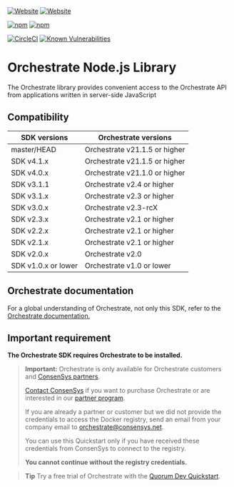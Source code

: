 [![Website](https://img.shields.io/website?label=documentation&url=https%3A%2F%2Fdocs.orchestrate.pegasys.tech%2F)](https://docs.orchestrate.pegasys.tech/)
[![Website](https://img.shields.io/website?label=website&url=https%3A%2F%2Fpegasys.tech%2Forchestrate%2F)](https://pegasys.tech/orchestrate/)

[![npm](https://img.shields.io/npm/v/pegasys-orchestrate)](https://www.npmjs.com/package/pegasys-orchestrate)
[![npm](https://img.shields.io/npm/dw/pegasys-orchestrate)](https://www.npmjs.com/package/pegasys-orchestrate)

[![CircleCI](https://img.shields.io/circleci/build/gh/PegaSysEng/orchestrate-node?token=b950a12c7c5f1ba8ae60273360c99d832301057a)](https://circleci.com/gh/PegaSysEng/orchestrate-node)
[![Known Vulnerabilities](https://snyk.io/test/github/PegaSysEng/orchestrate-node/badge.svg?targetFile=package.json)](https://snyk.io/test/github/PegaSysEng/orchestrate-node?targetFile=package.json)

# Orchestrate Node.js Library

The Orchestrate library provides convenient access to the Orchestrate API from applications written in server-side JavaScript

## Compatibility

| SDK versions        | Orchestrate versions          |
| ------------------- | ----------------------------- |
| master/HEAD         | Orchestrate v21.1.5 or higher |
| SDK v4.1.x          | Orchestrate v21.1.5 or higher |
| SDK v4.0.x          | Orchestrate v21.1.0 or higher |
| SDK v3.1.1          | Orchestrate v2.4 or higher    |
| SDK v3.1.x          | Orchestrate v2.3 or higher    |
| SDK v3.0.x          | Orchestrate v2.3-rcX          |
| SDK v2.3.x          | Orchestrate v2.1 or higher    |
| SDK v2.2.x          | Orchestrate v2.1 or higher    |
| SDK v2.1.x          | Orchestrate v2.1 or higher    |
| SDK v2.0.x          | Orchestrate v2.0              |
| SDK v1.0.x or lower | Orchestrate v1.0 or lower     |

## Orchestrate documentation

For a global understanding of Orchestrate, not only this SDK, refer to the
[Orchestrate documentation.](https://docs.orchestrate.consensys.net/)

## Important requirement

**The Orchestrate SDK requires Orchestrate to be installed.**

> **Important:** Orchestrate is only available for Orchestrate customers and
> [ConsenSys partners](https://consensys.net/solutions/partnerships/).
>
> [Contact ConsenSys](https://codefi.consensys.net/orchestrate-get-in-touch) if you want to purchase Orchestrate
> or are interested in our [partner program](https://consensys.net/solutions/partnerships/).
>
> If you are already a partner or customer but we did not provide the credentials to access the
> Docker registry, send an email from your company email to [orchestrate@consensys.net](mailto:orchestrate@consensys.net).
>
> You can use this Quickstart only if you have received these credentials from ConsenSys to connect to the registry.
>
> **You cannot continue without the registry credentials.**

> **Tip** Try a free trial of Orchestrate with the [Quorum Dev Quickstart](https://github.com/PegaSysEng/quorum-dev-quickstart/tree/master/files/orchestrate).
